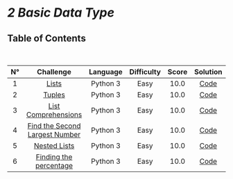 *2 Basic Data Type*
======================
## Table of Contents
</br>

| N° 	|                                                                              Challenge                                                                              	| Language 	| Difficulty 	| Score 	|                                                                      Solution                                                                     	|
|:--:	|:-------------------------------------------------------------------------------------------------------------------------------------------------------------------:	|:--------:	|:----------:	|:-----:	|:-------------------------------------------------------------------------------------------------------------------------------------------------:	|
| 1  	| [Lists](https://github.com/giovannicadiz/Hackerrank/tree/master/Python/2%20Basic%20Data%20Type/1%20Lists)                                                           	| Python 3 	| Easy       	| 10.0  	| [Code](https://github.com/giovannicadiz/Hackerrank/blob/master/Python/2%20Basic%20Data%20Type/1%20Lists/main.py)                                  	|
| 2  	| [Tuples](https://github.com/giovannicadiz/Hackerrank/tree/master/Python/2%20Basic%20Data%20Type/2%20Tuples)                                                         	| Python 3 	| Easy       	| 10.0  	| [Code](https://github.com/giovannicadiz/Hackerrank/blob/master/Python/2%20Basic%20Data%20Type/2%20Tuples/main.py)                                 	|
| 3  	| [List Comprehensions](https://github.com/giovannicadiz/Hackerrank/tree/master/Python/2%20Basic%20Data%20Type/3%20List%20Comprehensions)                             	| Python 3 	| Easy       	| 10.0  	| [Code](https://github.com/giovannicadiz/Hackerrank/blob/master/Python/2%20Basic%20Data%20Type/3%20List%20Comprehensions/main.py)                  	|
| 4  	| [Find the Second Largest Number](https://github.com/giovannicadiz/Hackerrank/tree/master/Python/2%20Basic%20Data%20Type/4%20Find%20the%20Second%20Largest%20Number) 	| Python 3 	| Easy       	| 10.0  	| [Code](https://github.com/giovannicadiz/Hackerrank/blob/master/Python/2%20Basic%20Data%20Type/4%20Find%20the%20Second%20Largest%20Number/main.py) 	|
| 5  	| [Nested Lists](https://github.com/giovannicadiz/Hackerrank/tree/master/Python/2%20Basic%20Data%20Type/5%20Nested%20Lists)                                           	| Python 3 	| Easy       	| 10.0  	| [Code](https://github.com/giovannicadiz/Hackerrank/blob/master/Python/2%20Basic%20Data%20Type/5%20Nested%20Lists/main.py)                         	|
| 6  	| [Finding the percentage](https://github.com/giovannicadiz/Hackerrank/tree/master/Python/2%20Basic%20Data%20Type/6%20Finding%20the%20percentage)                     	| Python 3 	| Easy       	| 10.0  	| [Code](https://github.com/giovannicadiz/Hackerrank/blob/master/Python/2%20Basic%20Data%20Type/6%20Finding%20the%20percentage/main.py)             	|

